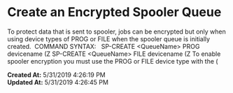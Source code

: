 # Create an Encrypted Spooler Queue

To protect data that is sent to spooler, jobs can be encrypted but only when using device types of PROG or FILE when the spooler queue is initially created.  COMMAND SYNTAX:   SP-CREATE &lt;QueueName&gt; PROG devicename (Z
SP-CREATE &lt;QueueName&gt; FILE devicename (Z To enable spooler encryption you must use the PROG or FILE device type with the (  

**Created At:** 5/31/2019 4:26:19 PM  
**Updated At:** 5/31/2019 4:26:45 PM  

